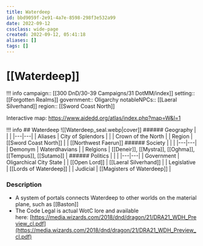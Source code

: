 ```yaml
---
title: Waterdeep
id: bbd9059f-2e91-4a7e-8598-298f3e532a99
date: 2022-09-12
cssclass: wide-page
created: 2022-09-12, 05:41:18
aliases: []
tags: []
---
```


# [[Waterdeep]]

!!! info
    campaign:: [[300 DnD/30-39 Campaigns/31 DotMM/index]]
    setting:: [[Forgotten Realms]]
    government:: Oligarchy
    notableNPCs:: [[Laeral Silverhand]]
    region:: [[Sword Coast North]]

Interactive map: https://www.aidedd.org/atlas/index.php?map=W&l=1


!!! info
    ## Waterdeep
    ![[Waterdeep_seal.webp|cover]]
    ###### Geography
    |  |  |
    |---|---|
    | Aliases | City of Splendors |
    | | Crown of the North |
    | Region | [[Sword Coast North]]
    | | [[Northwest Faerun]]
    ###### Society
    |   |   |
    |---|---|
    | Demonym | Waterdhavians |
    | Relgions | [[Deneir]], [[Mystra]], [[Oghma]], [[Tempus]], [[Sutamo]] |
    ###### Politics
    | | |
    |---|---|
    | Government | Oligarchical City State |
    | [[Open Lord]] | [[Laeral Silverhand]] |
    | Legislative | [[Lords of Waterdeep]] |
    | Judicial | [[Magisters of Waterdeep]] |

### Description

- A system of portals connects Waterdeep to other worlds on the material plane, such as [[Baston]]
- The Code Legal is actual WotC lore and available here: [https://media.wizards.com/2018/dnd/dragon/21/DRA21_WDH_Preview_cl.pdf](https://media.wizards.com/2018/dnd/dragon/21/DRA21_WDH_Preview_cl.pdf)


